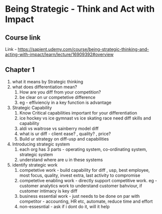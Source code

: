 # Being Strategic - Think and Act with Impact

## Course link
Link - https://sapient.udemy.com/course/being-strategic-thinking-and-acting-with-impact/learn/lecture/16909392#overview

## Chapter 1
1. what it means by Strategic thinking
2. what does differentiation mean?
    1. How are you diff from your competition?
    2. be clear on ur competetive difference
    3. eg - effivienciy in a key function is advantage
3. Strategic Capability
    1. Know Critical capabilities important for your differentiation
    2. ice hockey vs ice gymnast vs ice skating race need diff skills and capability
    3. aldi vs waitrose vs sainberry model diff
    4. what is ur diff - client ease? , quality? , price?
    5. Build ur strategy on diff-usp and capabilities
4. Introducing strategic system
    1. each org has 3 parts - operating system, co-ordinating system, strategic system 
    2. understand where are u in these systems
5. identify strategic work
    1. competetive work - build capability for diff , usp, best employee, most focus, quality, invest extra, last activity to compromise
    2. competetive enabling work - directly support competitive work. eg - customer analytics work to understand customer bahviour, if customer intimacy is key diff
    3. business essential work - just needs to be done on par with competitor - accounting, HR etc, automate, reduce time and effort
    4. non-essesntial - ask if i dont do it, will it help 

